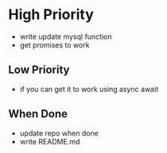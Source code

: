 # High Priority
* write update mysql function
* get promises to work

## Low Priority
* if you can get it to work using async await

## When Done
* update repo when done
* write README.md

